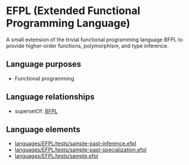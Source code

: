 # EFPL (Extended Functional Programming Language)
A small extension of the trivial functional programming language BFPL to provide higher-order functions, polymorphism, and type inference.
## Language purposes
* Functional programming

## Language relationships
* supersetOf: [BFPL](bfpl.html)

## Language elements
* [languages/EFPL/tests/sample-past-inference.efpl](../../languages/EFPL/tests/sample-past-inference.efpl)
* [languages/EFPL/tests/sample-past-specialization.efpl](../../languages/EFPL/tests/sample-past-specialization.efpl)
* [languages/EFPL/tests/sample.efpl](../../languages/EFPL/tests/sample.efpl)
